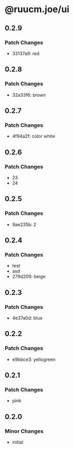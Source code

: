 # @ruucm.joe/ui

## 0.2.9

### Patch Changes

- 33137a9: red

## 0.2.8

### Patch Changes

- 32a33f6: brown

## 0.2.7

### Patch Changes

- 4f94a2f: color white

## 0.2.6

### Patch Changes

- 23
- 24

## 0.2.5

### Patch Changes

- 9ae235b: 2

## 0.2.4

### Patch Changes

- test
- asd
- 279d209: beige

## 0.2.3

### Patch Changes

- 4e37a0d: blue

## 0.2.2

### Patch Changes

- e9bbce3: yellogreen

## 0.2.1

### Patch Changes

- pink

## 0.2.0

### Minor Changes

- initial
